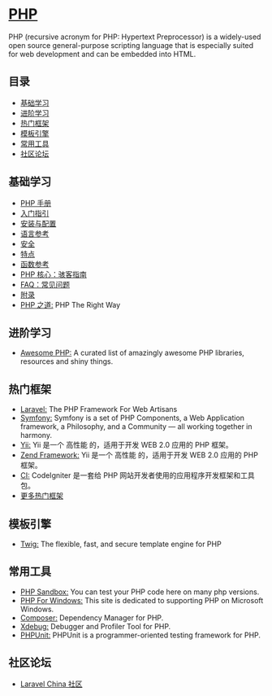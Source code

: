 # [PHP](https://openset.github.io/PHP/)
PHP (recursive acronym for PHP: Hypertext Preprocessor) is a widely-used open source general-purpose scripting language that is especially suited for web development and can be embedded into HTML.

## 目录
  - [基础学习](#基础学习)
  - [进阶学习](#进阶学习)
  - [热门框架](#热门框架)
  - [模板引擎](#模板引擎)
  - [常用工具](#常用工具)
  - [社区论坛](#社区论坛)

## 基础学习
  - [PHP 手册](http://php.net/manual/zh/)
  - [入门指引](http://php.net/manual/zh/getting-started.php)
  - [安装与配置](http://php.net/manual/zh/install.php)
  - [语言参考](http://php.net/manual/zh/langref.php)
  - [安全](http://php.net/manual/zh/security.php)
  - [特点](http://php.net/manual/zh/features.php)
  - [函数参考](http://php.net/manual/zh/funcref.php)
  - [PHP 核心：骇客指南](http://php.net/manual/zh/internals2.php)
  - [FAQ：常见问题](http://php.net/manual/zh/faq.php)
  - [附录](http://php.net/manual/zh/appendices.php)
  - [PHP 之道:](http://www.phptherightway.com/) PHP The Right Way

## 进阶学习
  - [Awesome PHP:](https://openset.github.io/awesome-php/) A curated list of amazingly awesome PHP libraries, resources and shiny things.

## 热门框架
  - [Laravel:](https://laravel.com/) The PHP Framework For Web Artisans
  - [Symfony:](http://symfony.com/) Symfony is a set of PHP Components, a Web Application framework, a Philosophy, and a Community — all working together in harmony.
  - [Yii:](http://www.yiiframework.com/) Yii 是一个 高性能 的，适用于开发 WEB 2.0 应用的 PHP 框架。
  - [Zend Framework:](https://framework.zend.com/) Yii 是一个 高性能 的，适用于开发 WEB 2.0 应用的 PHP 框架。
  - [CI:](https://codeigniter.org.cn/) CodeIgniter 是一套给 PHP 网站开发者使用的应用程序开发框架和工具包。
  - [更多热门框架](https://github.com/codeguy/php-the-right-way/wiki/Frameworks)

## 模板引擎
  - [Twig:](https://twig.symfony.com/) The flexible, fast, and secure template engine for PHP

## 常用工具
  - [PHP Sandbox:](http://sandbox.onlinephpfunctions.com/) You can test your PHP code here on many php versions.
  - [PHP For Windows:](http://windows.php.net/) This site is dedicated to supporting PHP on Microsoft Windows.
  - [Composer:](http://sandbox.onlinephpfunctions.com/) Dependency Manager for PHP.
  - [Xdebug:](https://xdebug.org/) Debugger and Profiler Tool for PHP.
  - [PHPUnit:](http://sandbox.onlinephpfunctions.com/) PHPUnit is a programmer-oriented testing framework for PHP.

## 社区论坛
  - [Laravel China 社区](https://laravel-china.org/)
